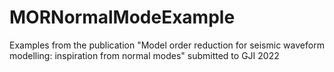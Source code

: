 # MORNormalModeExample
Examples from the publication "Model order reduction for seismic waveform modelling: inspiration from normal modes" submitted to GJI 2022
